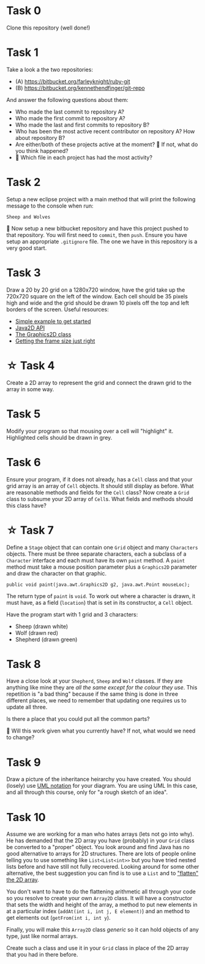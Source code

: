 # Task 0

Clone this repository (well done!)

# Task 1

Take a look a the two repositories:
  
  * (A) https://bitbucket.org/farleyknight/ruby-git
  * (B) https://bitbucket.org/kennethendfinger/git-repo

And answer the following questions about them:

  * Who made the last commit to repository A?
  * Who made the first commit to repository A?
  * Who made the last and first commits to repository B?
  * Who has been the most active recent contributor on repository A?  How about repository B?
  * Are either/both of these projects active at the moment?  🤔 If not, what do you think happened?
  * 🤔 Which file in each project has had the most activity?

# Task 2

Setup a new eclipse project with a main method that will print the following message to the console when run:

~~~~~
Sheep and Wolves
~~~~~ 

🤔 Now setup a new bitbucket repository and have this project pushed to that repository.  You will first need to `commit`, then `push`.  Ensure you have setup an appropriate `.gitignore` file.  The one we have in this repository is a very good start.

# Task 3

Draw a 20 by 20 grid on a 1280x720 window, have the grid take up the 720x720 square on the left of the window.  Each cell should be 35 pixels high and wide and the grid should be drawn 10 pixels off the top and left borders of the screen.  Useful resources:
  
  * [Simple example to get started](http://ynonperek.com/course/java/java-2d.html)
  * [Java2D API](https://docs.oracle.com/javase/tutorial/2d/overview/)
  * [The Graphics2D class](https://docs.oracle.com/javase/8/docs/api/java/awt/Graphics2D.html)
  * [Getting the frame size just right](http://stackoverflow.com/questions/5916226/java-swing-set-actual-frame-size-inside)

# ☆ Task 4

Create a 2D array to represent the grid and connect the drawn grid to the array in some way.

# Task 5

Modify your program so that mousing over a cell will "highlight" it.  Highlighted cells should be drawn in grey.

# Task 6

Ensure your program, if it does not already, has a `Cell` class and that your grid array is an array of `Cell` objects.  It should still display as before.  What are reasonable methods and fields for the `Cell` class?  Now create a `Grid` class to subsume your 2D array of `Cell`s.  What fields and methods should this class have?

# ☆ Task 7

Define a `Stage` object that can contain one `Grid` object and many `Characters` objects.  There must be three separate characters, each a subclass of a `Character` interface and each must have its own `paint` method.  A `paint` method must take a mouse position parameter plus a `Graphics2D` parameter and draw the character on that graphic. 

~~~~
public void paint(java.awt.Graphics2D g2, java.awt.Point mouseLoc);
~~~~

The return type of `paint` is `void`.  To work out where a character is drawn, it must have, as a field (`location`) that is set in its constructor, a `Cell` object.

Have the program start with 1 grid and 3 characters:

  * Sheep (drawn white)
  * Wolf (drawn red)
  * Shepherd (drawn green)

# Task 8

Have a close look at your `Shepherd`, `Sheep` and `Wolf` classes.  If they are anything like mine they are _all the same except for the colour they use_.  This repetition is "a bad thing" because if the same thing is done in three different places, we need to remember that updating one requires us to update all three.

Is there a place that you could put all the common parts?

🤔 Will this work given what you currently have?  If not, what would we need to change?

# Task 9

Draw a picture of the inheritance heirarchy you have created.  You should (losely) use [UML notation](http://www.csci.csusb.edu/dick/cs201/uml.html) for your diagram.  You are using UML In this case, and all through this course, only for "a rough sketch of an idea".

# Task 10

Assume we are working for a man who hates arrays (lets not go into why).  He has demanded that the 2D array you have (probably) in your `Grid` class be converted to a "proper" object.  You look around and find Java has no good alternative to arrays for 2D structures.  There are lots of people online telling you to use something like `List<List<int>>` but you have tried nested lists before and have still not fully recovered.  Looking around for some other alternative, the best suggestion you can find is to use a `List` and to ["flatten" the 2D array](http://stackoverflow.com/a/10785908).  

You don't want to have to do the flattening arithmetic all through your code so you resolve to create your own `Array2D` class.  It will have a constructor that sets the width and height of the array, a method to put new elements in at a particular index (`addAt(int i, int j, E element)`) and an method to get elements out (`getFrom(int i, int y`).

Finally, you will make this `Array2D` class _generic_ so it can hold objects of any type, just like normal arrays.

Create such a class and use it in your `Grid` class in place of the 2D array that you had in there before.
